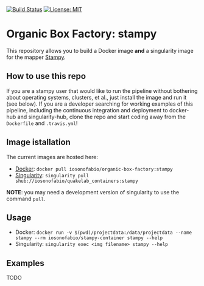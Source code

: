 [![Build Status](https://travis-ci.org/iosonofabio/organic-box-factory.svg?branch=stampy)](https://travis-ci.org/iosonofabio/organic-box-factory)
[![License: MIT](https://img.shields.io/badge/License-MIT-yellow.svg)](https://opensource.org/licenses/MIT)

# Organic Box Factory: stampy
This repository allows you to build a Docker image **and** a singularity image for the mapper [Stampy](http://www.well.ox.ac.uk/project-stampy).

## How to use this repo
If you are a stampy user that would like to run the pipeline without bothering about operating systems, clusters, et al., just install the image and run it (see below). If you are a developer searching for working examples of this pipeline, including the continuous integration and deployment to docker-hub and singularity-hub, clone the repo and start coding away from the `Dockerfile` and `.travis.yml`!

## Image istallation
The current images are hosted here:

 - [Docker](https://hub.docker.com/r/iosonofabio/organic-box-factory/): `docker pull iosonofabio/organic-box-factory:stampy`
 - [Singularity](https://singularity-hub.org/collections/141/): `singularity pull shub://iosonofabio/quakelab_containers:stampy`

**NOTE**: you may need a development version of singularity to use the command `pull`.

## Usage

 - Docker: `docker run -v $(pwd)/projectdata:/data/projectdata --name stampy --rm iosonofabio/stampy-container stampy --help`
 - Singularity: `singularity exec <img filename> stampy --help`

## Examples
TODO
